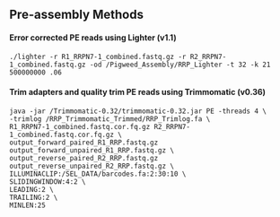 ## Pre-assembly Methods

#### Error corrected PE reads using Lighter (v1.1)

```./lighter -r R1_RRPN7-1_combined.fastq.gz -r R2_RRPN7-1_combined.fastq.gz -od /Pigweed_Assembly/RRP_Lighter -t 32 -k 21 500000000 .06```

#### Trim adapters and quality trim PE reads using Trimmomatic (v0.36)

```
java -jar /Trimmomatic-0.32/trimmomatic-0.32.jar PE -threads 4 \
-trimlog /RRP_Trimmomatic_Trimmed/RRP_Trimlog.fa \
R1_RRPN7-1_combined.fastq.cor.fq.gz R2_RRPN7-1_combined.fastq.cor.fq.gz \
output_forward_paired_R1_RRP.fastq.gz output_forward_unpaired_R1_RRP.fastq.gz \
output_reverse_paired_R2_RRP.fastq.gz output_reverse_unpaired_R2_RRP.fastq.gz \
ILLUMINACLIP:/SEL_DATA/barcodes.fa:2:30:10 \
SLIDINGWINDOW:4:2 \
LEADING:2 \
TRAILING:2 \
MINLEN:25
```
